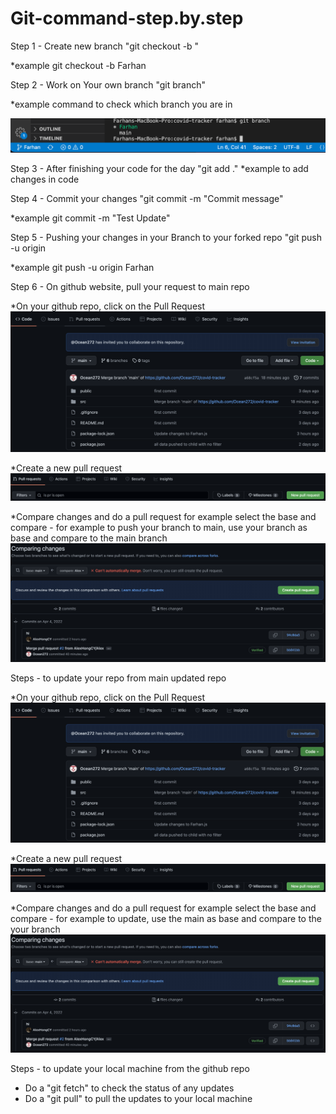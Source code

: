# Git-command-step.by.step

Step 1 - Create new branch
"git checkout -b <branch name>"

\*example git checkout -b Farhan

Step 2 - Work on Your own branch
"git branch"

\*example command to check which branch you are in

![git branch check](/images/git%20branch%20check.png?raw=true "git branch check")

Step 3 - After finishing your code for the day
"git add ."
\*example to add changes in code

Step 4 - Commit your changes
"git commit -m "Commit message"

\*example git commit -m "Test Update"

Step 5 - Pushing your changes in your Branch to your forked repo
"git push -u origin <branch name>

\*example git push -u origin Farhan

Step 6 - On github website, pull your request to main repo

\*On your github repo, click on the Pull Request
![pulling request](/images/pulling%20request%20on%20github.png?raw=true "pulling request")

\*Create a new pull request
![new pull request](/images/pulling%20request%20on%20github2.png?raw=true "new pull request")

\*Compare changes and do a pull request for example select the base and compare - for example to push your branch to main, use your branch as base and compare to the main branch
![comparing to pull](/images/pulling%20request%20on%20github3.png?raw=true "comparing to pull")

Steps - to update your repo from main updated repo

\*On your github repo, click on the Pull Request
![pulling request](/images/pulling%20request%20on%20github.png?raw=true "pulling request")

\*Create a new pull request
![new pull request](/images/pulling%20request%20on%20github2.png?raw=true "new pull request")

\*Compare changes and do a pull request for example select the base and compare - for example to update, use the main as base and compare to the your branch
![comparing to pull](/images/pulling%20request%20on%20github3.png?raw=true "comparing to pull")

Steps - to update your local machine from the github repo

- Do a "git fetch" to check the status of any updates
- Do a "git pull" to pull the updates to your local machine

